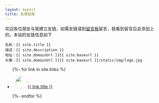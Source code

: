 ```yaml
---
layout: mypost
title: 友情链接
---
```


欢迎各位朋友与我建立友链，如需友链请到[留言板](chat.html)留言，我看到留言后会添加上的，本站的友链信息如下

```
名称：{{ site.title }}
描述：{{ site.description }}
地址：{{ site.domainUrl }}{{ site.baseurl }}
头像：{{ site.domainUrl }}{{ site.baseurl }}/static/img/logo.jpg
```
<ul>
  {%- for link in site.links %}
  <li>
    <p><a href="{{ link.url }}" title="{{ link.desc }}" target="_blank" ><img style="width: 40px;height: 40px;cursor: pointer;border-radius: 50%;flex-shrink: 0;margin-left: 10px;-webkit-user-select:none;user-select: none;box-shadow: 0 1px 5px rgba(0, 0, 0, 0.1);transition: transform 500ms ease-in-out;" src="{{ link.headurl }}" />{{ link.title }}</a></p>
  </li>
  {%- endfor %}
</ul>
